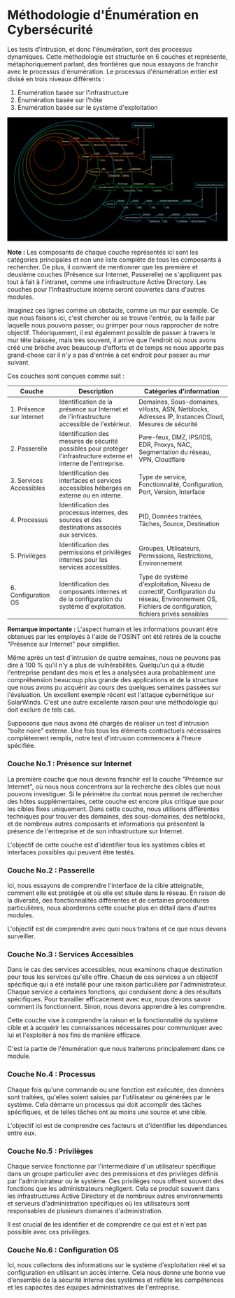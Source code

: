 # Méthodologie d'Énumération en Cybersécurité


Les tests d'intrusion, et donc l'énumération, sont des processus dynamiques. Cette méthodologie est structurée en 6 couches et représente, métaphoriquement parlant, des frontières que nous essayons de franchir avec le processus d'énumération. Le processus d'énumération entier est divisé en trois niveaux différents :

1. Énumération basée sur l'infrastructure
2. Énumération basée sur l'hôte
3. Énumération basée sur le système d'exploitation

![Image](./image/enum-method3.png)

**Note :** Les composants de chaque couche représentés ici sont les catégories principales et non une liste complète de tous les composants à rechercher. De plus, il convient de mentionner que les première et deuxième couches (Présence sur Internet, Passerelle) ne s'appliquent pas tout à fait à l'intranet, comme une infrastructure Active Directory. Les couches pour l'infrastructure interne seront couvertes dans d'autres modules.

Imaginez ces lignes comme un obstacle, comme un mur par exemple. Ce que nous faisons ici, c'est chercher où se trouve l'entrée, ou la faille par laquelle nous pouvons passer, ou grimper pour nous rapprocher de notre objectif. Théoriquement, il est également possible de passer à travers le mur tête baissée, mais très souvent, il arrive que l'endroit où nous avons créé une brèche avec beaucoup d'efforts et de temps ne nous apporte pas grand-chose car il n'y a pas d'entrée à cet endroit pour passer au mur suivant.

Ces couches sont conçues comme suit :

| Couche                 | Description                                                        | Catégories d'information                                 |
|------------------------|--------------------------------------------------------------------|---------------------------------------------------------|
| 1. Présence sur Internet | Identification de la présence sur Internet et de l'infrastructure accessible de l'extérieur. | Domaines, Sous-domaines, vHosts, ASN, Netblocks, Adresses IP, Instances Cloud, Mesures de sécurité |
| 2. Passerelle          | Identification des mesures de sécurité possibles pour protéger l'infrastructure externe et interne de l'entreprise. | Pare-feux, DMZ, IPS/IDS, EDR, Proxys, NAC, Segmentation du réseau, VPN, Cloudflare |
| 3. Services Accessibles | Identification des interfaces et services accessibles hébergés en externe ou en interne. | Type de service, Fonctionnalité, Configuration, Port, Version, Interface |
| 4. Processus           | Identification des processus internes, des sources et des destinations associés aux services. | PID, Données traitées, Tâches, Source, Destination |
| 5. Privilèges          | Identification des permissions et privilèges internes pour les services accessibles. | Groupes, Utilisateurs, Permissions, Restrictions, Environnement |
| 6. Configuration OS    | Identification des composants internes et de la configuration du système d'exploitation. | Type de système d'exploitation, Niveau de correctif, Configuration du réseau, Environnement OS, Fichiers de configuration, fichiers privés sensibles |

**Remarque importante :** L'aspect humain et les informations pouvant être obtenues par les employés à l'aide de l'OSINT ont été retirés de la couche "Présence sur Internet" pour simplifier.



 Même après un test d'intrusion de quatre semaines, nous ne pouvons pas dire à 100 % qu'il n'y a plus de vulnérabilités. Quelqu'un qui a étudié l'entreprise pendant des mois et les a analysées aura probablement une compréhension beaucoup plus grande des applications et de la structure que nous avons pu acquérir au cours des quelques semaines passées sur l'évaluation. Un excellent exemple récent est l'attaque cybernétique sur SolarWinds. C'est une autre excellente raison pour une méthodologie qui doit exclure de tels cas.

Supposons que nous avons été chargés de réaliser un test d'intrusion "boîte noire" externe. Une fois tous les éléments contractuels nécessaires complètement remplis, notre test d'intrusion commencera à l'heure spécifiée.

### Couche No.1 : Présence sur Internet

La première couche que nous devons franchir est la couche "Présence sur Internet", où nous nous concentrons sur la recherche des cibles que nous pouvons investiguer. Si le périmètre du contrat nous permet de rechercher des hôtes supplémentaires, cette couche est encore plus critique que pour les cibles fixes uniquement. Dans cette couche, nous utilisons différentes techniques pour trouver des domaines, des sous-domaines, des netblocks, et de nombreux autres composants et informations qui présentent la présence de l'entreprise et de son infrastructure sur Internet.

L'objectif de cette couche est d'identifier tous les systèmes cibles et interfaces possibles qui peuvent être testés.

### Couche No.2 : Passerelle

Ici, nous essayons de comprendre l'interface de la cible atteignable, comment elle est protégée et où elle est située dans le réseau. En raison de la diversité, des fonctionnalités différentes et de certaines procédures particulières, nous aborderons cette couche plus en détail dans d'autres modules.

L'objectif est de comprendre avec quoi nous traitons et ce que nous devons surveiller.

### Couche No.3 : Services Accessibles

Dans le cas des services accessibles, nous examinons chaque destination pour tous les services qu'elle offre. Chacun de ces services a un objectif spécifique qui a été installé pour une raison particulière par l'administrateur. Chaque service a certaines fonctions, qui conduisent donc à des résultats spécifiques. Pour travailler efficacement avec eux, nous devons savoir comment ils fonctionnent. Sinon, nous devons apprendre à les comprendre.

Cette couche vise à comprendre la raison et la fonctionnalité du système cible et à acquérir les connaissances nécessaires pour communiquer avec lui et l'exploiter à nos fins de manière efficace.

C'est la partie de l'énumération que nous traiterons principalement dans ce module.

### Couche No.4 : Processus

Chaque fois qu'une commande ou une fonction est exécutée, des données sont traitées, qu'elles soient saisies par l'utilisateur ou générées par le système. Cela démarre un processus qui doit accomplir des tâches spécifiques, et de telles tâches ont au moins une source et une cible.

L'objectif ici est de comprendre ces facteurs et d'identifier les dépendances entre eux.

### Couche No.5 : Privilèges

Chaque service fonctionne par l'intermédiaire d'un utilisateur spécifique dans un groupe particulier avec des permissions et des privilèges définis par l'administrateur ou le système. Ces privilèges nous offrent souvent des fonctions que les administrateurs négligent. Cela se produit souvent dans les infrastructures Active Directory et de nombreux autres environnements et serveurs d'administration spécifiques où les utilisateurs sont responsables de plusieurs domaines d'administration.

Il est crucial de les identifier et de comprendre ce qui est et n'est pas possible avec ces privilèges.

### Couche No.6 : Configuration OS

Ici, nous collectons des informations sur le système d'exploitation réel et sa configuration en utilisant un accès interne. Cela nous donne une bonne vue d'ensemble de la sécurité interne des systèmes et reflète les compétences et les capacités des équipes administratives de l'entreprise.
